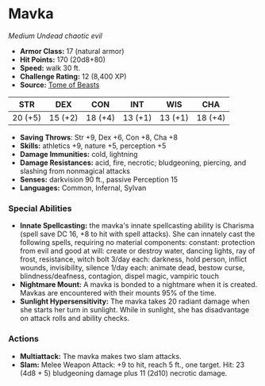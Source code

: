 # Mavka

*Medium* *Undead* *chaotic evil*

- **Armor Class:** 17 (natural armor)
- **Hit Points:** 170 (20d8+80)
- **Speed:** walk 30 ft.
- **Challenge Rating:** 12 (8,400 XP)
- **Source:** [Tome of Beasts](https://koboldpress.com/kpstore/product/tome-of-beasts-for-5th-edition-print/)

| STR | DEX | CON | INT | WIS | CHA |
| --- | --- | --- | --- | --- | --- |
| 20 (+5) | 15 (+2) | 18 (+4) | 13 (+1) | 13 (+1) | 18 (+4) |

- **Saving Throws**: Str +9, Dex +6, Con +8, Cha +8
- **Skills:** athletics +9, nature +5, perception +5
- **Damage Immunities:** cold, lightning
- **Damage Resistances:** acid, fire, necrotic; bludgeoning, piercing, and slashing from nonmagical attacks
- **Senses:** darkvision 90 ft., passive Perception 15
- **Languages:** Common, Infernal, Sylvan
### Special Abilities
- **Innate Spellcasting:** the mavka's innate spellcasting ability is Charisma (spell save DC 16, +8 to hit with spell attacks). She can innately cast the following spells, requiring no material components:  constant: protection from evil and good  at will: create or destroy water, dancing lights, ray of frost, resistance, witch bolt  3/day each: darkness, hold person, inflict wounds, invisibility, silence  1/day each: animate dead, bestow curse, blindness/deafness, contagion, dispel magic, vampiric touch
- **Nightmare Mount:** A mavka is bonded to a nightmare when it is created. Mavkas are encountered with their mounts 95% of the time.
- **Sunlight Hypersensitivity:** The mavka takes 20 radiant damage when she starts her turn in sunlight. While in sunlight, she has disadvantage on attack rolls and ability checks.
### Actions
- **Multiattack:** The mavka makes two slam attacks.
- **Slam:** Melee Weapon Attack: +9 to hit, reach 5 ft., one target. Hit: 23 (4d8 + 5) bludgeoning damage plus 11 (2d10) necrotic damage.

